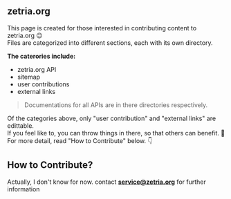 ## zetria.org

This page is created for those interested in contributing content to zetria.org 😉  
Files are categorized into different sections, each with its own directory.  
  
**The caterories include:**  
 - zetria.org API
 - sitemap
 - user contributions
 - external links
  
> Documentations for all APIs are in there directories respectively.  
  
Of the categories above, only "user contribution" and "external links" are edittable.  
If you feel like to, you can throw things in there, so that others can benefit. 🌹  
For more detail, read "How to Contribute" below. 👇

## How to Contribute?

Actually, I don't know for now. contact **service@zetria.org** for further information
